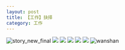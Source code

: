 ```yaml
---
layout: post
title: 【工作】抉择
category: 工作
---
```

![story_new_final](http://r8s97vm6g.hd-bkt.clouddn.com/img/story_new_final_0317.png)
![](http://r8s97vm6g.hd-bkt.clouddn.com/img/job-0316-2.png)
![](http://r8s97vm6g.hd-bkt.clouddn.com/img/job-0316-3.png)
![](http://r8s97vm6g.hd-bkt.clouddn.com/img/job-0316-4.png)
![](http://r8s97vm6g.hd-bkt.clouddn.com/img/job-0316-1.png)
![](http://r8s97vm6g.hd-bkt.clouddn.com/img/devops-0316-1.png)
![wanshan](http://r8s97vm6g.hd-bkt.clouddn.com/img/wanshan.png)

  




